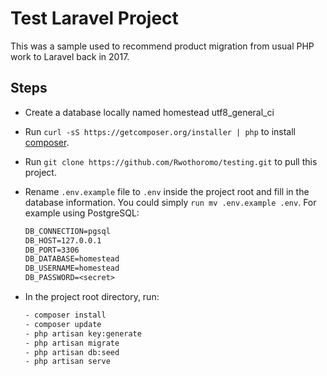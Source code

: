 # Test Laravel Project

This was a sample used to recommend product migration from usual PHP work to Laravel back in 2017.

## Steps

- Create a database locally named homestead utf8_general_ci
- Run `curl -sS https://getcomposer.org/installer | php` to install [composer](https://getcomposer.org/download/).
- Run `git clone https://github.com/Rwothoromo/testing.git` to pull this project.
- Rename `.env.example` file to `.env` inside the project root and fill in the database information. You could simply `run mv .env.example .env`. For example using PostgreSQL:

    ```txt
    DB_CONNECTION=pgsql
    DB_HOST=127.0.0.1
    DB_PORT=3306
    DB_DATABASE=homestead
    DB_USERNAME=homestead
    DB_PASSWORD=<secret>
    ```

- In the project root directory, run:

    ```txt
    - composer install
    - composer update
    - php artisan key:generate
    - php artisan migrate
    - php artisan db:seed
    - php artisan serve
    ```
